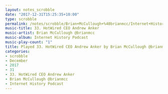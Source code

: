 ```yaml
---
layout: notes_scrobble
date: "2017-12-31T15:25:35+10:00"
type: scrobble
permalink: /notes/scrobble/Brian+McCullough+%40brianmcc/Internet+History+Podcast/2023b46aea7c1e5a949c6320af05b76cbccc2600.html
music-title: 33. HotWired CEO Andrew Anker
music-artist: Brian McCullough @brianmcc
music-album: Internet History Podcast
music-play-count: "1"
title: Played 33. HotWired CEO Andrew Anker by Brian McCullough @brianmcc
categories:
- scrobble
- December
- 2017
- 31
- 33. HotWired CEO Andrew Anker
- Brian McCullough @brianmcc
- Internet History Podcast
---
```

